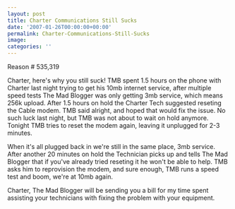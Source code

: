 ```yaml
---
layout: post
title: Charter Communications Still Sucks
date: '2007-01-26T00:00:00+00:00'
permalink: Charter-Communications-Still-Sucks
image: 
categories: ''
---
```

Reason # 535,319

Charter, here's why you still suck! TMB spent 1.5 hours on the phone with Charter last night trying to get his 10mb internet service, after multiple speed tests The Mad Blogger was only getting 3mb service, which means 256k upload. After 1.5 hours on hold the Charter Tech suggested reseting the Cable modem. TMB said alright, and hoped that would fix the issue. No such luck last night, but TMB was not about to wait on hold anymore. Tonight TMB tries to reset the modem again, leaving it unplugged for 2-3 minutes. 

When it's all plugged back in we're still in the same place, 3mb service. After another 20 minutes on hold the Technician picks up and tells The Mad Blogger that if you've already tried reseting it he won't be able to help. TMB asks him to reprovision the modem, and sure enough, TMB runs a speed test and boom, we're at 10mb again.

Charter, The Mad Blogger will be sending you a bill for my time spent assisting your technicians with fixing the problem with your equipment.
